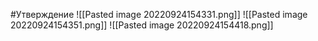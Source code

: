 #Утверждение 
![[Pasted image 20220924154331.png]]
![[Pasted image 20220924154351.png]]
![[Pasted image 20220924154418.png]]

